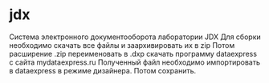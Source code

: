 # jdx
Система электронного документооборота лаборатории JDX
Для сборки необходимо скачать все файлы и заархивировать их в zip
Потом расширение .zip переименовать в .dxp
скачать программу dataexpress с сайта mydataexpress.ru
Полученный файл необходимо импортировать в dataexpress  в режиме дизайнера.
Потом сохранить.
